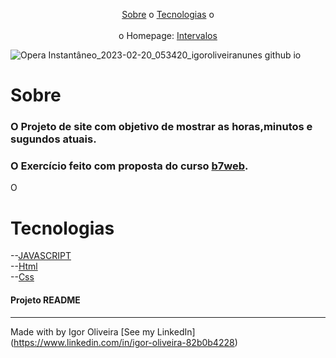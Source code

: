 <p align="center">
<a href="#sobre">Sobre</a> o
<a href="#sobre">Tecnologias</a> o
<br><br>
o Homepage:  <a href=https://igoroliveiranunes.github.io/Intervalos-01/>Intervalos</a>


![Opera Instantâneo_2023-02-20_053420_igoroliveiranunes github io](https://user-images.githubusercontent.com/93622964/220054611-804a3e46-2c26-4f82-b198-fc23cf76042b.png)

# Sobre
<h3>O Projeto de site com objetivo de mostrar as horas,minutos e sugundos atuais.</h3>
<h3>O Exercício feito com proposta do curso 
<a href="https://b7web.com.br">b7web</a>.</h3>
<p>O</p>

# Tecnologias
--<a href="https://www.javascript.com">JAVASCRIPT</a><br>
--<a href="https://www.learn-html.org">Html</a><br>
--<a href="https://www.css.org">Css</a><br>


<h4> Projeto README </h4>

---
Made with by Igor Oliveira [See my LinkedIn](<a href="https://www.linkedin.com/in/igor-oliveira-82b0b4228">https://www.linkedin.com/in/igor-oliveira-82b0b4228</a>)
